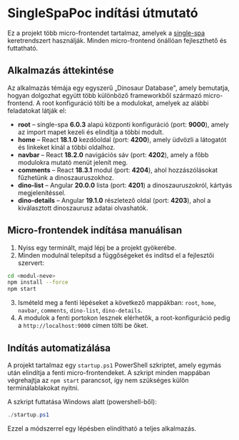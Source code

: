 # SingleSpaPoc indítási útmutató

Ez a projekt több micro-frontendet tartalmaz, amelyek a [single-spa](https://single-spa.js.org/) keretrendszert használják. Minden micro-frontend önállóan fejleszthető és futtatható.

## Alkalmazás áttekintése

Az alkalmazás témája egy egyszerű „Dinosaur Database", amely bemutatja, hogyan dolgozhat együtt több különböző frameworkből származó micro-frontend. A root konfiguráció tölti be a modulokat, amelyek az alábbi feladatokat látják el:

- **root** – single-spa **6.0.3** alapú központi konfiguráció (port: **9000**), amely az import mapet kezeli és elindítja a többi modult.
- **home** – React **18.1.0** kezdőoldal (port: **4200**), amely üdvözli a látogatót és linkeket kínál a többi oldalhoz.
- **navbar** – React **18.2.0** navigációs sáv (port: **4202**), amely a főbb modulokra mutató menüt jelenít meg.
- **comments** – React **18.3.1** modul (port: **4204**), ahol hozzászólásokat fűzhetünk a dinoszauruszokhoz.
- **dino-list** – Angular **20.0.0** lista (port: **4201**) a dinoszauruszokról, kártyás megjelenítéssel.
- **dino-details** – Angular **19.1.0** részletező oldal (port: **4203**), ahol a kiválasztott dinoszaurusz adatai olvashatók.

## Micro-frontendek indítása manuálisan

1. Nyiss egy terminált, majd lépj be a projekt gyökerébe.
2. Minden modulnál telepítsd a függőségeket és indítsd el a fejlesztői szervert:

```bash
cd <modul-neve>
npm install --force
npm start
```

3. Ismételd meg a fenti lépéseket a következő mappákban: `root`, `home`, `navbar`, `comments`, `dino-list`, `dino-details`.
4. A modulok a fenti portokon lesznek elérhetők, a root-konfiguráció pedig a `http://localhost:9000` címen tölti be őket.

## Indítás automatizálása

A projekt tartalmaz egy `startup.ps1` PowerShell szkriptet, amely egymás után elindítja a fenti micro-frontendeket. A szkript minden mappában végrehajtja az `npm start` parancsot, így nem szükséges külön terminálablakokat nyitni.

A szkript futtatása Windows alatt (powershell-ből):

```powershell
./startup.ps1
```

Ezzel a módszerrel egy lépésben elindítható a teljes alkalmazás.